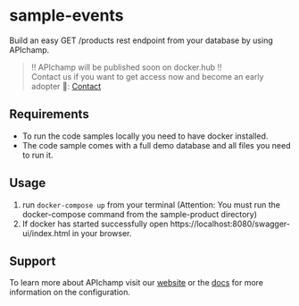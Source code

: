 # sample-events

Build an easy GET /products rest endpoint from your database by using APIchamp.

> ‼️ APIchamp will be published soon on docker.hub ‼️<br>
> Contact us if you want to get access now and become an early adopter 🚀: [Contact](https://www.apichamp.com/contact)

## Requirements

- To run the code samples locally you need to have docker installed.
- The code sample comes with a full demo database and all files you need to run it.

## Usage
1. run `docker-compose up` from your terminal (Attention: You must run the docker-compose command from the sample-product directory)
2. If docker has started successfully open https://localhost:8080/swagger-ui/index.html in your browser.

## Support

To learn more about APIchamp visit our [website](https://www.apichamp.com) or the [docs](https://docs.apichamp.com) for more information on the configuration.
